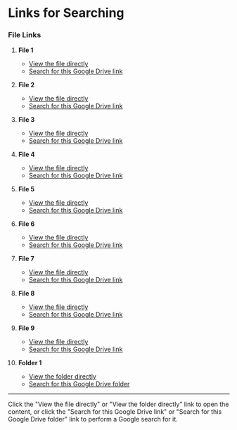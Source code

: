 # Links for Searching

### File Links

1. **File 1**
   - [View the file directly](https://drive.google.com/file/d/1lywMBXN9ciWKrEtEcUPr_gnj2FlGM_o8/view?usp=drivesdk)
   - [Search for this Google Drive link](https://www.google.com/search?q=https://drive.google.com/file/d/1lywMBXN9ciWKrEtEcUPr_gnj2FlGM_o8/view?usp=drivesdk)

2. **File 2**
   - [View the file directly](https://drive.google.com/file/d/13YyYD9386UQsaQG6yw6sMcy69M8C1pv1/view?usp=drivesdk)
   - [Search for this Google Drive link](https://www.google.com/search?q=https://drive.google.com/file/d/13YyYD9386UQsaQG6yw6sMcy69M8C1pv1/view?usp=drivesdk)

3. **File 3**
   - [View the file directly](https://drive.google.com/file/d/1_JHGXRn76DLOrTKY57aRyTFDWrD2q9QS/view?usp=drivesdk)
   - [Search for this Google Drive link](https://www.google.com/search?q=https://drive.google.com/file/d/1_JHGXRn76DLOrTKY57aRyTFDWrD2q9QS/view?usp=drivesdk)

4. **File 4**
   - [View the file directly](https://drive.google.com/file/d/1nCFfYj_la0UXL4DtTGscU-JA8W5mJkkL/view?usp=drivesdk)
   - [Search for this Google Drive link](https://www.google.com/search?q=https://drive.google.com/file/d/1nCFfYj_la0UXL4DtTGscU-JA8W5mJkkL/view?usp=drivesdk)

5. **File 5**
   - [View the file directly](https://drive.google.com/file/d/1sJzCjS2wAspHIzmoaEk73POpe_rVzz7E/view?usp=drivesdk)
   - [Search for this Google Drive link](https://www.google.com/search?q=https://drive.google.com/file/d/1sJzCjS2wAspHIzmoaEk73POpe_rVzz7E/view?usp=drivesdk)

6. **File 6**
   - [View the file directly](https://drive.google.com/file/d/1-Fi9f1jnoqU1NeScg-Rch5xkH-UhN_AL/view?usp=drivesdk)
   - [Search for this Google Drive link](https://www.google.com/search?q=https://drive.google.com/file/d/1-Fi9f1jnoqU1NeScg-Rch5xkH-UhN_AL/view?usp=drivesdk)

7. **File 7**
   - [View the file directly](https://drive.google.com/file/d/16zFCz-Wg8W-49wqji54Dhjjum3xA60G_/view?usp=drivesdk)
   - [Search for this Google Drive link](https://www.google.com/search?q=https://drive.google.com/file/d/16zFCz-Wg8W-49wqji54Dhjjum3xA60G_/view?usp=drivesdk)

8. **File 8**
   - [View the file directly](https://drive.google.com/file/d/1dXK1k5riaYfC-HQXyCKLx9NvhSZLqhVb/view?usp=drivesdk)
   - [Search for this Google Drive link](https://www.google.com/search?q=https://drive.google.com/file/d/1dXK1k5riaYfC-HQXyCKLx9NvhSZLqhVb/view?usp=drivesdk)

9. **File 9**
   - [View the file directly](https://drive.google.com/file/d/1XdI82DQyGI52Ydx7o-mTxn-SlYiCkZSN/view?usp=drivesdk)
   - [Search for this Google Drive link](https://www.google.com/search?q=https://drive.google.com/file/d/1XdI82DQyGI52Ydx7o-mTxn-SlYiCkZSN/view?usp=drivesdk)

10. **Folder 1**
    - [View the folder directly](https://drive.google.com/drive/folders/1nYaS3ZcGqsZquidOACu5d-OReOJg17lR)
    - [Search for this Google Drive folder](https://www.google.com/search?q=https://drive.google.com/drive/folders/1nYaS3ZcGqsZquidOACu5d-OReOJg17lR)

---

Click the "View the file directly" or "View the folder directly" link to open the content, or click the "Search for this Google Drive link" or "Search for this Google Drive folder" link to perform a Google search for it.
